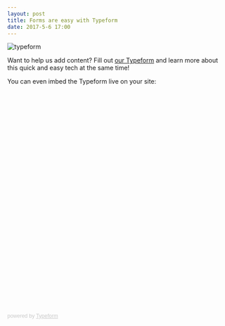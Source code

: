 ```yaml
---
layout: post
title: Forms are easy with Typeform
date: 2017-5-6 17:00
---
```

![typeform](https://cms-assets.tutsplus.com/uploads/users/26/posts/19977/preview_image/typeform_logo.png)

Want to help us add content? Fill out [our Typeform](https://tauttech.typeform.com/to/q0sPZn) and learn more about this quick and easy tech at the same time!

You can even imbed the Typeform live on your site:

<div class="typeform-widget" data-url="https://tauttech.typeform.com/to/q0sPZn" style="width: 100%; height: 500px;"></div><script>(function(){var qs,js,q,s,d=document,gi=d.getElementById,ce=d.createElement,gt=d.getElementsByTagName,id="typef_orm",b="https://s3-eu-west-1.amazonaws.com/share.typeform.com/";if(!gi.call(d,id)){js=ce.call(d,"script");js.id=id;js.src=b+"widget.js";q=gt.call(d,"script")[0];q.parentNode.insertBefore(js,q)}})()</script><div style="font-family: Sans-Serif;font-size: 12px;color: #999;opacity: 0.5; padding-top: 5px;">powered by <a href="https://www.typeform.com/examples/?utm_campaign=q0sPZn&amp;utm_source=typeform.com-8166699-Basic&amp;utm_medium=typeform&amp;utm_content=typeform-embedded-poweredbytypeform&amp;utm_term=EN" style="color: #999" target="_blank">Typeform</a></div>
